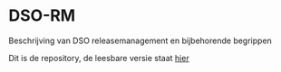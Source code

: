 # DSO-RM
Beschrijving van DSO releasemanagement en bijbehorende begrippen

Dit is de repository, de leesbare versie staat [hier](www.github.io/dso-rm)
